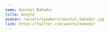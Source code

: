 ```yaml
---
name: Aanchal Bahadur
title: Google
avatar: /assets/speakers/aanchal-bahadur.jpg
link: https://twitter.com/aanchalbahadur
---
```

